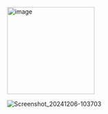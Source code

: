  
<img width="203" alt="image" src="https://github.com/user-attachments/assets/c3dc4c5a-4319-4bf9-8c19-d446292de6e2">

![Screenshot_20241206-103703](https://github.com/user-attachments/assets/644bff97-86a2-4967-a045-e3fdd5b48e3d)
 

